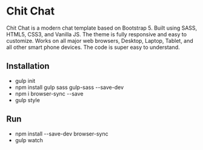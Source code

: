 # Chit Chat

Chit Chat is a modern chat template based on Bootstrap 5. Built using SASS, HTML5, CSS3, and Vanilla JS. The theme is fully responsive and easy to customize. Works on all major web browsers, Desktop, Laptop, Tablet, and all other smart phone devices. The code is super easy to understand.


## Installation
- gulp init 
- npm install gulp sass gulp-sass --save-dev
- npm i browser-sync --save
- gulp style

## Run
- npm install --save-dev browser-sync
- gulp watch
